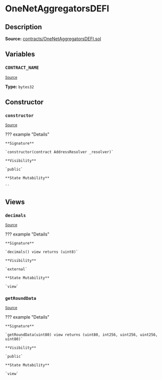 # OneNetAggregatorsDEFI

## Description

**Source:** [contracts/OneNetAggregatorsDEFI.sol](https://github.com/Synthetixio/synthetix/tree/v2.80.5/contracts/OneNetAggregatorsDEFI.sol)

## Variables

### `CONTRACT_NAME`

<sub>[Source](https://github.com/Synthetixio/synthetix/tree/v2.80.5/contracts/OneNetAggregatorsDEFI.sol#L6)</sub>

**Type:** `bytes32`

## Constructor

### `constructor`

<sub>[Source](https://github.com/Synthetixio/synthetix/tree/v2.80.5/contracts/OneNetAggregatorsDEFI.sol#L8)</sub>

??? example "Details"

    **Signature**

    `constructor(contract AddressResolver _resolver)`

    **Visibility**

    `public`

    **State Mutability**

    ``

## Views

### `decimals`

<sub>[Source](https://github.com/Synthetixio/synthetix/tree/v2.80.5/contracts/OneNetAggregatorsDEFI.sol#L10)</sub>

??? example "Details"

    **Signature**

    `decimals() view returns (uint8)`

    **Visibility**

    `external`

    **State Mutability**

    `view`

### `getRoundData`

<sub>[Source](https://github.com/Synthetixio/synthetix/tree/v2.80.5/contracts/OneNetAggregatorsDEFI.sol#L14)</sub>

??? example "Details"

    **Signature**

    `getRoundData(uint80) view returns (uint80, int256, uint256, uint256, uint80)`

    **Visibility**

    `public`

    **State Mutability**

    `view`

